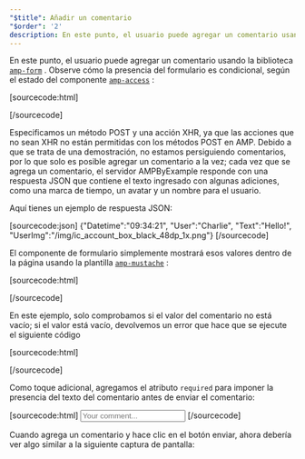 ```yaml
---
"$title": Añadir un comentario
"$order": '2'
description: En este punto, el usuario puede agregar un comentario usando la biblioteca amp-form. Observe cómo la presencia del formulario es condicional, dependiendo del estado del componente amp-access ...
---
```


<amp-img src="/static/img/comment.png" alt="Add comment" height="325" width="300"></amp-img>

En este punto, el usuario puede agregar un comentario usando la biblioteca [`amp-form`](../../../../documentation/components/reference/amp-form.md) . Observe cómo la presencia del formulario es condicional, según el estado del componente [`amp-access`](../../../../documentation/components/reference/amp-access.md) :

[sourcecode:html]
<form amp-access="loggedIn" amp-access-hide method="post" action-xhr="<%host%>/samples_templates/comment_section/submit-comment-xhr" target="_top">
[/sourcecode]

Especificamos un método POST y una acción XHR, ya que las acciones que no sean XHR no están permitidas con los métodos POST en AMP. Debido a que se trata de una demostración, no estamos persiguiendo comentarios, por lo que solo es posible agregar un comentario a la vez; cada vez que se agrega un comentario, el servidor AMPByExample responde con una respuesta JSON que contiene el texto ingresado con algunas adiciones, como una marca de tiempo, un avatar y un nombre para el usuario.

Aquí tienes un ejemplo de respuesta JSON:

[sourcecode:json]
{"Datetime":"09:34:21",
"User":"Charlie",
"Text":"Hello!",
"UserImg":"/img/ic_account_box_black_48dp_1x.png"}
[/sourcecode]

El componente de formulario simplemente mostrará esos valores dentro de la página usando la plantilla [`amp-mustache`](../../../../documentation/components/reference/amp-mustache.md) :

[sourcecode:html]
<div submit-success>
  <template type="amp-mustache">
    <div class="comment-user">
      <amp-img width="44" class="user-avatar" height="44" alt="user" src="{{UserImg}}"></amp-img>
      <div class="card comment">
        <p><span class="user">{% raw %}{{User}}{% endraw %}</span><span class="date">{% raw %}{{Datetime}}{% endraw %}</span></p>
        <p>{% raw %}{{Text}}{% endraw %}</p>
      </div>
    </div>
  </template>
</div>
[/sourcecode]

En este ejemplo, solo comprobamos si el valor del comentario no está vacío; si el valor está vacío, devolvemos un error que hace que se ejecute el siguiente código

[sourcecode:html]
<div submit-error>
  <template type="amp-mustache">
    Error! Looks like something went wrong with your comment, please try to submit it again.
  </template>
</div>
[/sourcecode]

Como toque adicional, agregamos el atributo `required` para imponer la presencia del texto del comentario antes de enviar el comentario:

<amp-img src="/static/img/enforce-comment.png" alt="Enforce comment" height="325" width="300"></amp-img>

[sourcecode:html]
<input type="text" class="data-input" name="text" placeholder="Your comment..." required>
[/sourcecode]

Cuando agrega un comentario y hace clic en el botón enviar, ahora debería ver algo similar a la siguiente captura de pantalla:

<amp-img src="/static/img/logout-button.png" alt="Comment added" height="352" width="300"></amp-img>
